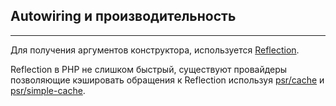 ## Autowiring и производительность
---
Для получения аргументов конструктора, используется [Reflection](https://www.php.net/manual/ru/book.reflection.php).

Reflection в PHP не слишком быстрый, существуют провайдеры позволяющие кэшировать обращения к
Reflection используя [psr/cache](https://www.php-fig.org/psr/psr-6/) и
[psr/simple-cache](https://www.php-fig.org/psr/psr-16/).
